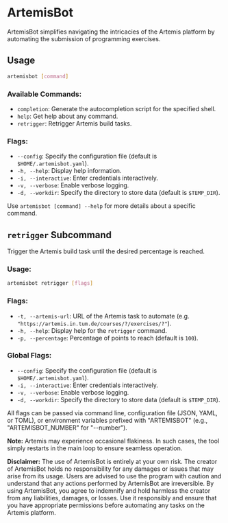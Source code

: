 # ArtemisBot

ArtemisBot simplifies navigating the intricacies of the Artemis platform by automating the submission of programming exercises.

## Usage

```sh
artemisbot [command]
```

### Available Commands:

- `completion`: Generate the autocompletion script for the specified shell.
- `help`: Get help about any command.
- `retrigger`: Retrigger Artemis build tasks.

### Flags:

- `--config`: Specify the configuration file (default is `$HOME/.artemisbot.yaml`).
- `-h, --help`: Display help information.
- `-i, --interactive`: Enter credentials interactively.
- `-v, --verbose`: Enable verbose logging.
- `-d, --workdir`: Specify the directory to store data (default is `$TEMP_DIR`).

Use `artemisbot [command] --help` for more details about a specific command.

## `retrigger` Subcommand

Trigger the Artemis build task until the desired percentage is reached.

### Usage:

```sh
artemisbot retrigger [flags]
```

### Flags:

- `-t, --artemis-url`: URL of the Artemis task to automate (e.g. `"https://artemis.in.tum.de/courses/?/exercises/?"`).
- `-h, --help`: Display help for the `retrigger` command.
- `-p, --percentage`: Percentage of points to reach (default is `100`).

### Global Flags:

- `--config`: Specify the configuration file (default is `$HOME/.artemisbot.yaml`).
- `-i, --interactive`: Enter credentials interactively.
- `-v, --verbose`: Enable verbose logging.
- `-d, --workdir`: Specify the directory to store data (default is `$TEMP_DIR`).

All flags can be passed via command line, configuration file (JSON, YAML, or TOML), or environment variables prefixed with "ARTEMISBOT" (e.g., "ARTEMISBOT_NUMBER" for "--number").

**Note:** Artemis may experience occasional flakiness. In such cases, the tool simply restarts in the main loop to ensure seamless operation.

**Disclaimer:** The use of ArtemisBot is entirely at your own risk. The creator of ArtemisBot holds no responsibility for any damages or issues that may arise from its usage. Users are advised to use the program with caution and understand that any actions performed by ArtemisBot are irreversible. By using ArtemisBot, you agree to indemnify and hold harmless the creator from any liabilities, damages, or losses. Use it responsibly and ensure that you have appropriate permissions before automating any tasks on the Artemis platform.
